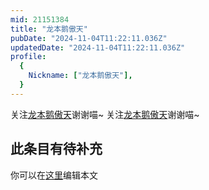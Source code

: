 ```yaml
---
mid: 21151384
title: "龙本鹅傲天"
pubDate: "2024-11-04T11:22:11.036Z"
updatedDate: "2024-11-04T11:22:11.036Z"
profile:
  {
    Nickname: ["龙本鹅傲天"],
  }
---
```


关注[龙本鹅傲天](https://space.bilibili.com/21151384)谢谢喵~ 关注[龙本鹅傲天](https://space.bilibili.com/21151384)谢谢喵~

## 此条目有待补充
你可以在[这里](https://github.com/Yuhanawa/VTuber.ICU-Content/edit/master/v/龙本鹅傲天/index.md)编辑本文
